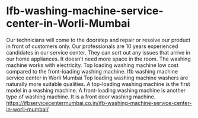 # Ifb-washing-machine-service-center-in-Worli-Mumbai
  Our technicians will come to the doorstep and repair or resolve our product in front of customers only. Our professionals are 10 years experienced candidates in our service center. They can sort out any issues that arrive in our home appliances. It doesn’t need more space in the room. The washing machine works with electricity. Top loading washing machine low cost compared to the front-loading washing machine. Ifb washing machine service center in Worli Mumbai Top loading washing machine washers are naturally more suitable qualities. A top-loading washing machine is the first model in a washing machine. A front-loading washing machine is another type of washing machine. It is a front door washing machine.  https://ifbservicecentermumbai.co.in/ifb-washing-machine-service-center-in-worli-mumbai/

